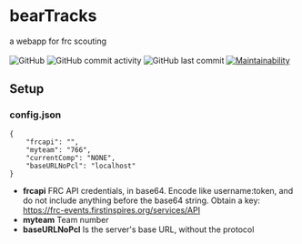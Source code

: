 # bearTracks
a webapp for frc scouting<br><br>
![GitHub](https://img.shields.io/github/license/JayAgra/bearTracks) ![GitHub commit activity](https://img.shields.io/github/commit-activity/y/jayagra/bearTracks) ![GitHub last commit](https://img.shields.io/github/last-commit/jayagra/bearTracks) [![Maintainability](https://api.codeclimate.com/v1/badges/f9b5e7ac1b0ab70425e5/maintainability)](https://codeclimate.com/github/JayAgra/bearTracks/maintainability)<br>

## Setup
### config.json
```
{
    "frcapi": "",
    "myteam": "766",
    "currentComp": "NONE",
    "baseURLNoPcl": "localhost"
}
```
+ **frcapi** FRC API credentials, in base64. Encode like username:token, and do not include anything before the base64 string. Obtain a key: https://frc-events.firstinspires.org/services/API<br>
+ **myteam** Team number<br>
+ **baseURLNoPcl** Is the server's base URL, without the protocol